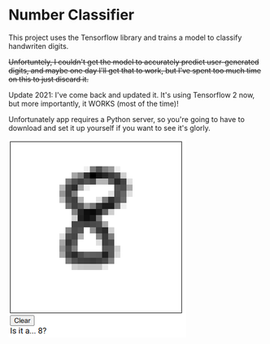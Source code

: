 # Number Classifier

This project uses the Tensorflow library and trains a model to classify handwriten digits.

~~Unfortuntely, I couldn't get the model to accurately predict user-generated digits, and maybe one day I'll get that to work, but I've spent too much time on this to just discard it.~~

Update 2021: I've come back and updated it. It's using Tensorflow 2 now, but more importantly, it WORKS (most of the time)!

Unfortunately app requires a Python server, so you're going to have to download and set it up yourself if you want to see it's glorly.

![The Number Classifier successfully predicting 8 after I redrew it because it predicted it was 6 when I drew it the first time](../0p/numberClassifier8.png)

